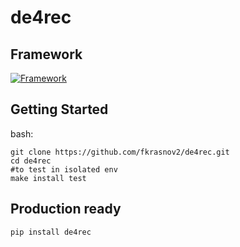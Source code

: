 # de4rec


## Framework

[![Framework](https://github.com/fkrasnov2/de4rec/raw/main/de4recv3.png)](https://github.com/fkrasnov2/de4rec)

## Getting Started
bash:
```console
git clone https://github.com/fkrasnov2/de4rec.git
cd de4rec
#to test in isolated env
make install test
```
## Production ready
```bash
pip install de4rec
```

